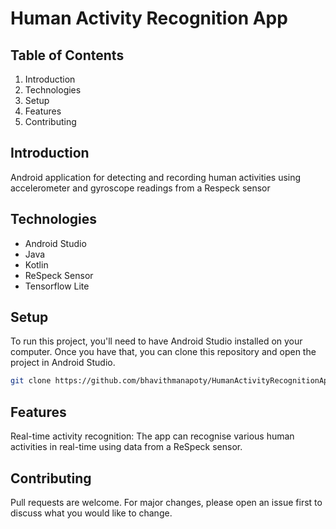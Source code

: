 # Human Activity Recognition App

## Table of Contents
1. Introduction
2. Technologies
3. Setup
4. Features
5. Contributing

## Introduction
Android application for detecting and recording human activities using accelerometer and gyroscope readings from a Respeck sensor

## Technologies
- Android Studio
- Java
- Kotlin
- ReSpeck Sensor
- Tensorflow Lite

## Setup
To run this project, you'll need to have Android Studio installed on your computer. Once you have that, you can clone this repository and open the project in Android Studio.

```bash
git clone https://github.com/bhavithmanapoty/HumanActivityRecognitionApp.git
```

## Features
Real-time activity recognition: The app can recognise various human activities in real-time using data from a ReSpeck sensor.

## Contributing
Pull requests are welcome. For major changes, please open an issue first to discuss what you would like to change.